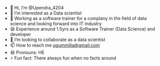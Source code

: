 - 👋 Hi, I’m @Upendra_4204
- 👀 I’m interested as a Data scientist 
- 🌱 Working as a software trainer for a complany in the field of data science and looking forward into IT industry
- 😄 Experience around 1.5yrs  as a Software Trainer (Data Science) and developer
- 💞️ I’m looking to collaborate as a data scientist
- 📫 How to reach me ugummilla@gmail.com 
- 😄 Pronouns: HE
- ⚡ Fun fact: There always fun  when no facts around

<!---
Upendra4204/Upendra4204 is a ✨ special ✨ repository because its `README.md` (this file) appears on your GitHub profile.
You can click the Preview link to take a look at your changes.
--->
